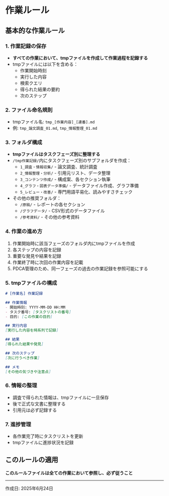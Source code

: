 # 作業ルール

## 基本的な作業ルール

### 1. 作業記録の保存
- **すべての作業において、tmpファイルを作成して作業過程を記録する**
- tmpファイルには以下を含める：
  - 作業開始時刻
  - 実行した内容
  - 検索クエリ
  - 得られた結果の要約
  - 次のステップ

### 2. ファイル命名規則
- tmpファイル名: `tmp_[作業内容]_[連番].md`
- 例: `tmp_論文調査_01.md`, `tmp_情報整理_01.md`

### 3. フォルダ構成
- **tmpファイルはタスクフェーズ別に整理する**
- `/tmp作業記録/`内にタスクフェーズ別のサブフォルダを作成：
  - `1_調査・情報収集/` - 論文調査、統計調査
  - `2_情報整理・分析/` - 引用元リスト、データ整理
  - `3_コンテンツ作成/` - 構成案、各セクション執筆
  - `4_グラフ・図表データ準備/` - データファイル作成、グラフ準備
  - `5_レビュー・改善/` - 専門用語平易化、読みやすさチェック
- その他の推奨フォルダ：
  - `/原稿/` - レポートの各セクション
  - `/グラフデータ/` - CSV形式のデータファイル
  - `/参考資料/` - その他の参考資料

### 4. 作業の進め方
1. 作業開始時に該当フェーズのフォルダ内にtmpファイルを作成
2. 各ステップの内容を記録
3. 重要な発見や結果を記録
4. 作業終了時に次回の作業内容を記載
5. PDCA管理のため、同一フェーズの過去の作業記録を参照可能にする

### 5. tmpファイルの構成
```markdown
# [作業名] 作業記録

## 作業情報
- 開始時刻: YYYY-MM-DD HH:MM
- タスク番号: [タスクリストの番号]
- 目的: [この作業の目的]

## 実行内容
[実行した内容を時系列で記録]

## 結果
[得られた結果や発見]

## 次のステップ
[次に行うべき作業]

## メモ
[その他の気づきや注意点]
```

### 6. 情報の整理
- 調査で得られた情報は、tmpファイルに一旦保存
- 後で正式な文書に整理する
- 引用元は必ず記録する

### 7. 進捗管理
- 各作業完了時にタスクリストを更新
- tmpファイルに進捗状況を記録

## このルールの適用
**このルールファイルは全ての作業において参照し、必ず従うこと**

---
作成日: 2025年6月24日
